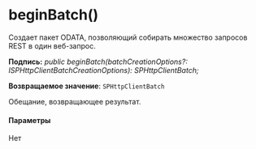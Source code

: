 # <a name="beginbatch"></a>beginBatch()




Создает пакет ODATA, позволяющий собирать множество запросов REST в один веб-запрос.

**Подпись:** _public beginBatch(batchCreationOptions?: ISPHttpClientBatchCreationOptions): SPHttpClientBatch;_

**Возвращаемое значение**: `SPHttpClientBatch`



Обещание, возвращающее результат.

#### <a name="parameters"></a>Параметры
Нет


